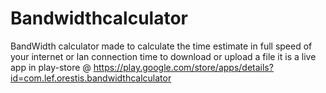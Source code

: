# Bandwidthcalculator
BandWidth calculator made to calculate the time estimate in full speed of your internet or lan connection time to download or upload a file
it is a live app in play-store @ https://play.google.com/store/apps/details?id=com.lef.orestis.bandwidthcalculator
